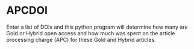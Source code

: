 # APCDOI
Enter a list of DOIs and this python program will determine how many are Gold or Hybrid open access and how much was spent on the article processing charge (APC) for these Gold and Hybrid articles.
